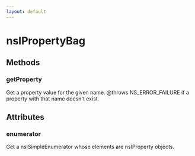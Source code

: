 ```yaml
---
layout: default
---
```


# nsIPropertyBag #

## Methods ##

### getProperty ###

Get a property value for the given name.
@throws NS_ERROR_FAILURE if a property with that name doesn't
exist.


## Attributes ##

### enumerator ###

Get a nsISimpleEnumerator whose elements are nsIProperty objects.

